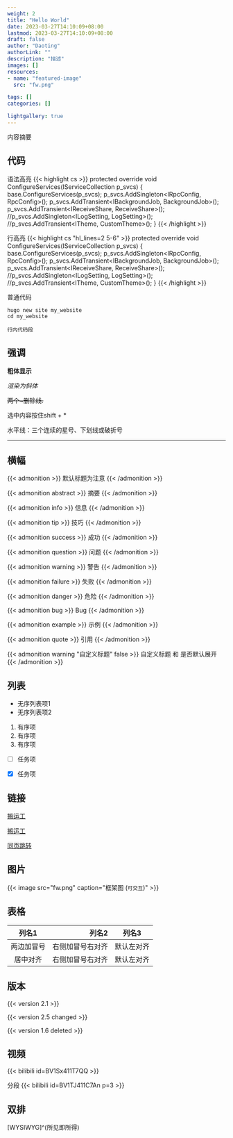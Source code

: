 ```yaml
---
weight: 2
title: "Hello World"
date: 2023-03-27T14:10:09+08:00
lastmod: 2023-03-27T14:10:09+08:00
draft: false
author: "Daoting"
authorLink: ""
description: "描述"
images: []
resources:
- name: "featured-image"
  src: "fw.png"

tags: []
categories: []

lightgallery: true
---
```


内容摘要

<!--more-->

## 代码

语法高亮
{{< highlight cs >}}
    protected override void ConfigureServices(IServiceCollection p_svcs)
    {
        base.ConfigureServices(p_svcs);
        p_svcs.AddSingleton<IRpcConfig, RpcConfig>();
        p_svcs.AddTransient<IBackgroundJob, BackgroundJob>();
        p_svcs.AddTransient<IReceiveShare, ReceiveShare>();
        //p_svcs.AddSingleton<ILogSetting, LogSetting>();
        //p_svcs.AddTransient<ITheme, CustomTheme>();
    }
{{< /highlight >}}

行高亮
{{< highlight cs "hl_lines=2 5-6" >}}
    protected override void ConfigureServices(IServiceCollection p_svcs)
    {
        base.ConfigureServices(p_svcs);
        p_svcs.AddSingleton<IRpcConfig, RpcConfig>();
        p_svcs.AddTransient<IBackgroundJob, BackgroundJob>();
        p_svcs.AddTransient<IReceiveShare, ReceiveShare>();
        //p_svcs.AddSingleton<ILogSetting, LogSetting>();
        //p_svcs.AddTransient<ITheme, CustomTheme>();
    }
{{< /highlight >}}

普通代码
```代码
hugo new site my_website
cd my_website
```

`行内代码段`


## 强调

**粗体显示**

*渲染为斜体*

~~两个~删除线.~~

选中内容按住shift + *

水平线：三个连续的星号、下划线或破折号 
***


## 横幅

{{< admonition >}}
默认标题为注意
{{< /admonition >}}

{{< admonition abstract >}}
摘要
{{< /admonition >}}

{{< admonition info >}}
信息
{{< /admonition >}}

{{< admonition tip >}}
技巧
{{< /admonition >}}

{{< admonition success >}}
成功
{{< /admonition >}}

{{< admonition question >}}
问题
{{< /admonition >}}

{{< admonition warning >}}
警告
{{< /admonition >}}

{{< admonition failure >}}
失败
{{< /admonition >}}

{{< admonition danger >}}
危险
{{< /admonition >}}

{{< admonition bug >}}
Bug
{{< /admonition >}}

{{< admonition example >}}
示例
{{< /admonition >}}

{{< admonition quote >}}
引用
{{< /admonition >}}

{{< admonition warning "自定义标题" false >}}
自定义标题 和 是否默认展开
{{< /admonition >}}


## 列表

* 无序列表项1
* 无序列表项2

1. 有序项
1. 有序项
1. 有序项

- [ ] 任务项
- [x] 任务项


## 链接

[搬运工](https://github.com/daoting/dt)

[搬运工](https://github.com/daoting/dt "鼠标悬停提示")

[同页跳转](#代码)


## 图片

{{< image src="fw.png" caption="框架图 (`可交互`)" >}}


## 表格

| 列名1 | 列名2 | 列名3 |
|:------:| -----:| ----- |
|  两边加冒号  | 右侧加冒号右对齐 | 默认左对齐 |
| 居中对齐 | 右侧加冒号右对齐 | 默认左对齐 |


## 版本

{{< version 2.1 >}}

{{< version 2.5 changed >}}


{{< version 1.6 deleted >}}


## 视频

{{< bilibili id=BV1Sx411T7QQ >}}

分段
{{< bilibili id=BV1TJ411C7An p=3 >}}


## 双排

[WYSIWYG]^(所见即所得)